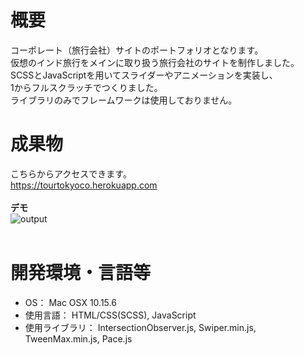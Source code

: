 # 概要
コーポレート（旅行会社）サイトのポートフォリオとなります。<br>
仮想のインド旅行をメインに取り扱う旅行会社のサイトを制作しました。<br>
SCSSとJavaScriptを用いてスライダーやアニメーションを実装し、<br>
1からフルスクラッチでつくりました。<br>
ライブラリのみでフレームワークは使用しておりません。<br>

# 成果物
こちらからアクセスできます。<br>
https://tourtokyoco.herokuapp.com<br>
<br>
<strong>デモ</strong><br>
![output](https://user-images.githubusercontent.com/70677663/95552781-4961c780-0a48-11eb-937c-b000f2a27be4.gif)<br>
<br>



# 開発環境・言語等
<ul>
<li>OS： Mac OSX 10.15.6
<li>使用言語： HTML/CSS(SCSS), JavaScript
<li>使用ライブラリ： IntersectionObserver.js, Swiper.min.js, TweenMax.min.js, Pace.js
</ul>
